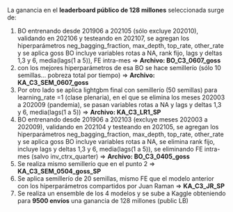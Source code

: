 La ganancia en el **leaderboard público de 128 millones** seleccionada surge de:

1) BO entrenando desde 201906 a 202105 (sólo excluye 202010), validando en 202106 y testeando en 202107, se agregan los hiperparámetros neg_bagging_fraction, max_depth, top_rate, other_rate y se aplica goss
BO incluye variables rotas a NA, rank fijo, lags y deltas 1,3 y 6, media(lags(1 a 5)), FE intra-mes => **Archivo: BO_C3_0607_goss**
2) con los mejores hiperparámetros de esa BO se hace semillerío (sólo 10 semillas... pobreza total por tiempo) => **Archivo: KA_C3_SEM_0607_goss**
3) Por otro lado se aplica lightgbm final con semillerío (50 semillas) para learning_rate =1 (clase plenaria), en el que se elimina los meses 202003 a 202009 (pandemia),
se pasan variables rotas a NA y lags y deltas 1,3 y 6, media(lags(1 a 5)) => **Archivo: KA_C3_LR1_SP**
4) BO entrenando desde 201906 a 202103 (excluye meses 202003 a 202009), validando en 202104 y testeando en 202105, se agregan los hiperparámetros neg_bagging_fraction, max_depth, top_rate, other_rate y se aplica goss
BO incluye variables rotas a NA, se elimina rank fijo, incluye lags y deltas 1,3 y 6, media(lags(1 a 5)), se eliminando FE intra-mes (salvo inv_ctrx_quarter) => **Archivo: BO_C3_0405_goss**
5) Se realiza mismo semillerío que en el punto 2 => **KA_C3_SEM_0504_goss_SP**
6) Se aplica semillerío de 20 semillas, mismo FE que el modelo anterior con los hiperparámetros compartidos por Juan Raman => **KA_C3_JR_SP**
7) Se realiza un ensemble de los 4 modelos y se sube a Kaggle obteniendo para **9500 envíos** una ganancia de 128 millones (public LB) 
